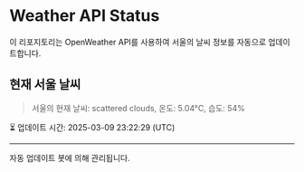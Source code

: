 
# Weather API Status

이 리포지토리는 OpenWeather API를 사용하여 서울의 날씨 정보를 자동으로 업데이트합니다.

## 현재 서울 날씨
> 서울의 현재 날씨: scattered clouds, 온도: 5.04°C, 습도: 54%

⏳ 업데이트 시간: 2025-03-09 23:22:29 (UTC)

---
자동 업데이트 봇에 의해 관리됩니다.
